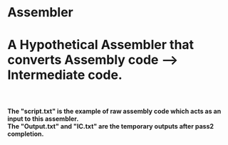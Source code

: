 # Assembler
<h1> A Hypothetical Assembler that converts Assembly code --> Intermediate code.</h1><br>
<h4> The "script.txt" is the example of raw assembly code which acts as an input to this assembler. <br>The "Output.txt" and "IC.txt" are the temporary outputs after pass2 completion. </h4>
